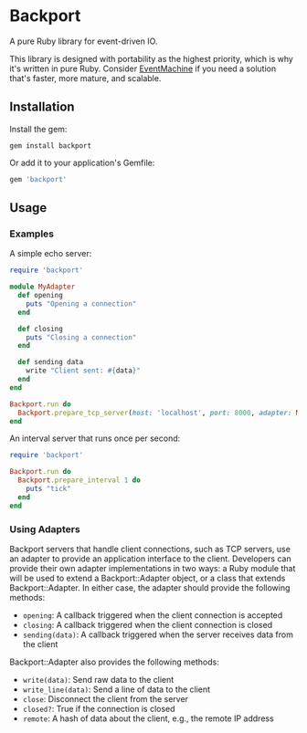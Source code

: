 # Backport

A pure Ruby library for event-driven IO.

This library is designed with portability as the highest priority, which is why it's written in pure Ruby. Consider [EventMachine](https://github.com/eventmachine/eventmachine) if you need a solution that's faster, more mature, and scalable.

## Installation

Install the gem:

```
gem install backport
```

Or add it to your application's Gemfile:

```ruby
gem 'backport'
```

## Usage

### Examples

A simple echo server:

```ruby
require 'backport'

module MyAdapter
  def opening
    puts "Opening a connection"
  end

  def closing
    puts "Closing a connection"
  end

  def sending data
    write "Client sent: #{data}"
  end
end

Backport.run do
  Backport.prepare_tcp_server(host: 'localhost', port: 8000, adapter: MyAdapter)
end
```

An interval server that runs once per second:

```ruby
require 'backport'

Backport.run do
  Backport.prepare_interval 1 do
    puts "tick"
  end
end
```

### Using Adapters

Backport servers that handle client connections, such as TCP servers, use an
adapter to provide an application interface to the client. Developers can
provide their own adapter implementations in two ways: a Ruby module that will
be used to extend a Backport::Adapter object, or a class that extends
Backport::Adapter. In either case, the adapter should provide the following
methods:

* `opening`: A callback triggered when the client connection is accepted
* `closing`: A callback triggered when the client connection is closed
* `sending(data)`: A callback triggered when the server receives data from the client

Backport::Adapter also provides the following methods:

* `write(data)`: Send raw data to the client
* `write_line(data)`: Send a line of data to the client
* `close`: Disconnect the client from the server
* `closed?`: True if the connection is closed
* `remote`: A hash of data about the client, e.g., the remote IP address
